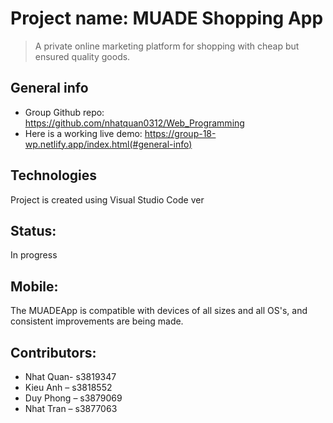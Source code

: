 # Project name: MUADE Shopping App
> A private online marketing platform for shopping with cheap but ensured quality goods.

## General info
* Group Github repo: https://github.com/nhatquan0312/Web_Programming 
* Here is a working live demo: https://group-18-wp.netlify.app/index.html(#general-info)
	
## Technologies
Project is created using Visual Studio Code ver

## Status:
In progress

## Mobile:
The MUADEApp is compatible with devices of all sizes and all OS's, and consistent improvements are being made.

## Contributors:
* Nhat Quan- s3819347
* Kieu Anh – s3818552
* Duy Phong – s3879069
* Nhat Tran  – s3877063

